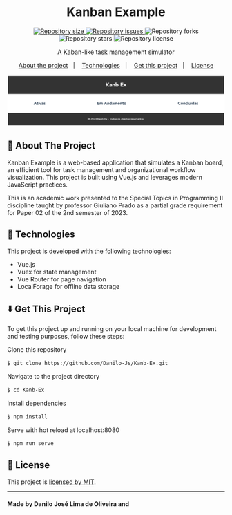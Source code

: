 <h1 align="center">
  Kanban Example
</h1>

<p align="center">
  <a href="https://img.shields.io/github/repo-size/Danilo-Js/Kanb-Ex/commits/master">
    <img alt="Repository size" src="https://img.shields.io/github/repo-size/Danilo-Js/Kanb-Ex">
  </a>

  <a href="https://img.shields.io/github/issues/Danilo-Js/Kanb-Ex/issues">
    <img alt="Repository issues" src="https://img.shields.io/github/issues/Danilo-Js/Kanb-Ex">
  </a>
  
  <img alt="Repository forks" src="https://img.shields.io/github/forks/Danilo-Js/Kanb-Ex">
  
  <img alt="Repository stars" src="https://img.shields.io/github/stars/Danilo-Js/Kanb-Ex">
  
  <img alt="Repository license" src="https://img.shields.io/github/license/Danilo-Js/Kanb-Ex">
</p>

<p align="center">
A Kaban-like task management simulator
</p>

<p align="center" direction="row">
  <a href="#rocket-about-the-project">About the project</a>&nbsp;&nbsp;&nbsp;|&nbsp;&nbsp;&nbsp;
  <a href="#wrench-technologies">Technologies</a>&nbsp;&nbsp;&nbsp;|&nbsp;&nbsp;&nbsp;
  <a href="#arrow_down-get-this-project">Get this project</a>&nbsp;&nbsp;&nbsp;|&nbsp;&nbsp;&nbsp;
  <a href="#memo-license">License</a>
</p>

<p align="center">
  <img alt="Kanban Example" src="ReadmeAssets/Presentation.png">
</p>

## :rocket: About The Project
Kanban Example is a web-based application that simulates a Kanban board, an efficient tool for task management and organizational workflow visualization. This project is built using Vue.js and leverages modern JavaScript practices.

This is an academic work presented to the Special Topics in Programming II discipline taught by professor Giuliano Prado as a partial grade requirement for Paper 02 of the 2nd semester of 2023.

## :wrench: Technologies
This project is developed with the following technologies:

- Vue.js
- Vuex for state management
- Vue Router for page navigation
- LocalForage for offline data storage

## :arrow_down: Get This Project

To get this project up and running on your local machine for development and testing purposes, follow these steps:

Clone this repository
```bash
$ git clone https://github.com/Danilo-Js/Kanb-Ex.git
```

Navigate to the project directory
```bash 
$ cd Kanb-Ex
```

Install dependencies
```bash 
$ npm install
```

Serve with hot reload at localhost:8080
```bash 
$ npm run serve
```

## :memo: License
This project is [licensed by MIT](https://github.com/Danilo-Js/Kanb-Ex/blob/master/LICENSE).

---

#### Made by Danilo José Lima de Oliveira and 